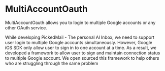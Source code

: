 # MultiAccountOauth

MultiAccountOauth allows you to login to multiple Google accounts or any other OAuth service. 

While developing PickedMail - The personal AI Inbox, we need to support user login to multiple Google accounts simultaneously. However, Google iOS SDK only allow user to sign in to one account at a time. As a result, we developed a framework to allow user to sign and maintain connection status to multiple Google account. We open sourced this framework to help others who are struggling through the same problem 

